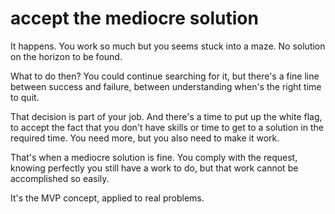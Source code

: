
# accept the mediocre solution

It happens. You work so much but you seems stuck into a maze. No solution on the horizon to be found.

What to do then? You could continue searching for it, but there's a fine line between success and failure, between understanding when's the right time to quit.

That decision is part of your job. And there's a time to put up the white flag, to accept the fact that you don't have skills or time to get to a solution in the required time. You need more, but you also need to make it work.

That's when a mediocre solution is fine. You comply with the request, knowing perfectly you still have a work to do, but that work cannot be accomplished so easily.

It's the MVP concept, applied to real problems.
